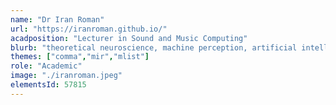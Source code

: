 ```yaml
---
name: "Dr Iran Roman"
url: "https://iranroman.github.io/"
acadposition: "Lecturer in Sound and Music Computing"
blurb: "theoretical neuroscience, machine perception, artificial intelligence"
themes: ["comma","mir","mlist"]
role: "Academic"
image: "./iranroman.jpeg"
elementsId: 57815
---
```

